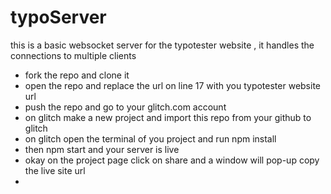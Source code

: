 # typoServer
this is a basic websocket server for the typotester website , it handles the connections to multiple clients

- fork the repo and clone it
- open the repo and replace the url on line 17 with you typotester website url
- push the repo and go to your glitch.com account
- on glitch make a new project and import this repo from your github to glitch
- on glitch open the terminal of you project and run npm install
- then npm start and your server is live
- okay on the project page click on share and a window will pop-up copy the live site url
- 
